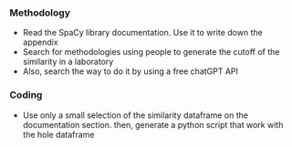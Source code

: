 ### Methodology

- Read the SpaCy library documentation. Use it to write down the appendix
- Search for methodologies using people to generate the cutoff of the similarity in a laboratory
- Also, search the way to do it by using a free chatGPT API

### Coding

- Use only a small selection of the similarity dataframe on the documentation section.
then, generate a python script that work with the hole dataframe